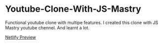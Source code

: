 # Youtube-Clone-With-JS-Mastry

Functional youtube clone with multipe features.
I created this clone with JS Mastry youtube chennel. And learnt a lot.

<a href="https://sulaiman-youtube.netlify.app/">Netlify Preview</a>
